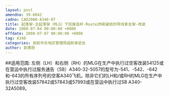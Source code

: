 ```yaml
---
layout: post
amendno: 39-6042
cadno: CAD2008-A340-07
title: 起落架-主起落架（MLG）下铰接连杆-Route2M易破损的导线束支架-改装
date: 2008-07-04 00:00:00 +0800
effdate: 2008-07-07 00:00:00 +0800
tag: A340
categories: 民航华东地区管理局适航审定处
author: 郭勇刚
---
```


##适用范围:
左侧（LH）和右侧（RH）的MLG在生产中执行过空客改装54125或在营运中执行过服务通告（SB）A340-32-5057的型号为-541、-542、-642和-643的所有序列号的空客A340飞机，除非它们的LH和/或RH的MLG在生产中执行过空客改装57842或57843或57993或在营运中执行过SB A340-32A5089。

